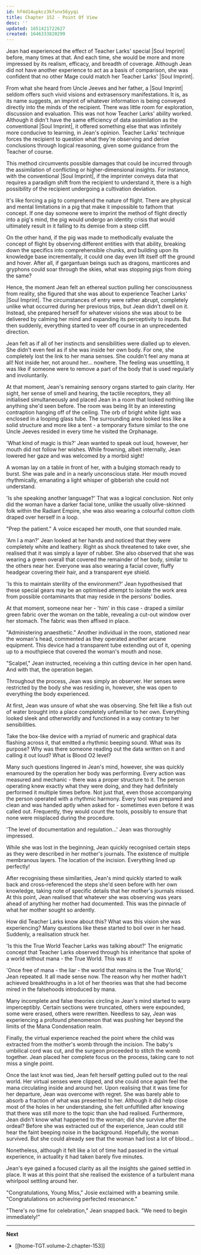 ```yaml
---
id: hf4d14upkcz3kfsnx56yyqi
title: Chapter 152 - Point Of View
desc: ''
updated: 1651421722627
created: 1646333820299
---
```


Jean had experienced the effect of Teacher Larks' special |Soul Imprint| before, many times at that. And each time, she would be more and more impressed by its realism, efficacy, and breadth of coverage. Although Jean did not have another experience to act as a basis of comparison, she was confident that no other Mage could match her Teacher Larks' |Soul Imprint|. 

From what she heard from Uncle Jeeves and her father, a |Soul Imprint| seldom offers such vivid visions and extrasensory manifestations. It is, as its name suggests, an imprint of whatever information is being conveyed directly into the minds of the recipient. There was little room for exploration, discussion and evaluation. This was not how Teacher Larks' ability worked. Although it didn't have the same efficiency of data assimilation as the conventional |Soul Imprint|, it offered something else that was infinitely more conducive to learning, in Jean's opinion. Teacher Larks' technique forces the recipient to question what they're observing and derive conclusions through logical reasoning, given some guidance from the Teacher of course.

This method circumvents possible damages that could be incurred through the assimilation of conflicting or higher-dimensional insights. For instance, with the conventional |Soul Imprint|, if the imprinter conveys data that requires a paradigm shift from the recipient to understand it, there is a high possibility of the recipient undergoing a cultivation deviation. 

It's like forcing a pig to comprehend the nature of flight. There are physical and mental limitations in a pig that make it impossible to fathom that concept. If one day someone were to imprint the method of flight directly into a pig's mind, the pig would undergo an identity crisis that would ultimately result in it falling to its demise from a steep cliff.

On the other hand, if the pig was made to methodically evaluate the concept of flight by observing different entities with that ability, breaking down the specifics into comprehensible chunks, and building upon its knowledge base incrementally, it could one day even lift itself off the ground and hover. After all, if gargantuan beings such as dragons, manticores and gryphons could soar through the skies, what was stopping pigs from doing the same?

Hence, the moment Jean felt an ethereal suction pulling her consciousness from reality, she figured that she was about to experience Teacher Larks' |Soul Imprint|. The circumstances of entry were rather abrupt, completely unlike what occurred during her previous trips, but Jean didn't dwell on it. Instead, she prepared herself for whatever visions she was about to be delivered by calming her mind and expanding its perceptivity to inputs. But then suddenly, everything started to veer off course in an unprecedented direction.

Jean felt as if all of her instincts and sensibilities were dialled up to eleven. She didn't even feel as if she was inside her own body. For one, she completely lost the link to her mana senses. She couldn't feel any mana at all! Not inside her, not around her... nowhere. The feeling was unsettling, it was like if someone were to remove a part of the body that is used regularly and involuntarily.

At that moment, Jean's remaining sensory organs started to gain clarity. Her sight, her sense of smell and hearing, the tactile receptors, they all initialised simultaneously and placed Jean in a room that looked nothing like anything she'd seen before. The room was being lit by an interesting contraption hanging off of the ceiling. The orb of bright white light was enclosed in a looping glass tube. The surrounding area looked less like a solid structure and more like a tent - a temporary fixture similar to the one Uncle Jeeves resided in every time he visited the Orphanage.

'What kind of magic is this?' Jean wanted to speak out loud, however, her mouth did not follow her wishes. While frowning, albeit internally, Jean lowered her gaze and was welcomed by a morbid sight!

A woman lay on a table in front of her, with a bulging stomach ready to burst. She was pale and in a nearly unconscious state. Her mouth moved rhythmically, emanating a light whisper of gibberish she could not understand.

'Is she speaking another language?' That was a logical conclusion. Not only did the woman have a darker facial tone, unlike the usually olive-skinned folk within the Radiant Empire, she was also wearing a colourful cotton cloth draped over herself in a loop.

"Prep the patient." A voice escaped her mouth, one that sounded male.

'Am I a man?' Jean looked at her hands and noticed that they were completely white and leathery. Right as shock threatened to take over, she realised that it was simply a layer of rubber. She also observed that she was wearing a green overall that covered the remainder of her body, similar to the others near her. Everyone was also wearing a facial cover, fluffy headgear covering their hair, and a transparent eye shield.

'Is this to maintain sterility of the environment?' Jean hypothesised that these special gears may be an optimised attempt to isolate the work area from possible contaminants that may reside in the persons' bodies.

At that moment, someone near her - 'him' in this case - draped a similar green fabric over the woman on the table, revealing a cut-out window over her stomach. The fabric was then affixed in place.

"Administering anaesthetic." Another individual in the room, stationed near the woman's head, commented as they operated another arcane equipment. This device had a transparent tube extending out of it, opening up to a mouthpiece that covered the woman's mouth and nose.

"Scalpel," Jean instructed, receiving a thin cutting device in her open hand. And with that, the operation began.

Throughout the process, Jean was simply an observer. Her senses were restricted by the body she was residing in, however, she was open to everything the body experienced.

At first, Jean was unsure of what she was observing. She felt like a fish out of water brought into a place completely unfamiliar to her own. Everything looked sleek and otherworldly and functioned in a way contrary to her sensibilities.

Take the box-like device with a myriad of numeric and graphical data flashing across it, that emitted a rhythmic beeping sound. What was its purpose? Why was there someone reading out the data written on it and calling it out loud? What is Blood O2 level?

Many such questions lingered in Jean's mind, however, she was quickly enamoured by the operation her body was performing. Every action was measured and mechanic - there was a proper structure to it. The person operating knew exactly what they were doing, and they had definitely performed it multiple times before. Not just that, even those accompanying the person operated with a rhythmic harmony. Every tool was prepared and clean and was handed aptly when asked for - sometimes even before it was called out. Frequently, they would count the tools, possibly to ensure that none were misplaced during the procedure.

'The level of documentation and regulation...' Jean was thoroughly impressed.

While she was lost in the beginning, Jean quickly recognised certain steps as they were described in her mother's journals. The existence of multiple membranous layers. The location of the incision. Everything lined up perfectly!

After recognising these similarities, Jean's mind quickly started to walk back and cross-referenced the steps she'd seen before with her own knowledge, taking note of specific details that her mother's journals missed. At this point, Jean realised that whatever she was observing was years ahead of anything her mother had documented. This was the pinnacle of what her mother sought so ardently.

How did Teacher Larks know about this? What was this vision she was experiencing? Many questions like these started to boil over in her head. Suddenly, a realisation struck her.

'Is this the True World Teacher Larks was talking about?' The enigmatic concept that Teacher Larks observed through his inheritance that spoke of a world without mana - the True World. This was it!

'Once free of mana - the liar - the world that remains is the True World,' Jean repeated. It all made sense now. The reason why her mother hadn't achieved breakthroughs in a lot of her theories was that she had become mired in the falsehoods introduced by mana.

Many incomplete and false theories circling in Jean's mind started to warp imperceptibly. Certain sections were truncated, others were expounded, some were erased, others were rewritten. Needless to say, Jean was experiencing a profound phenomenon that was pushing her beyond the limits of the Mana Condensation realm.

Finally, the virtual experience reached the point where the child was extracted from the mother's womb through the incision. The baby's umbilical cord was cut, and the surgeon proceeded to stitch the womb together. Jean placed her complete focus on the process, taking care to not miss a single point.

Once the last knot was tied, Jean felt herself getting pulled out to the real world. Her virtual senses were clipped, and she could once again feel the mana circulating inside and around her. Upon realising that it was time for her departure, Jean was overcome with regret. She was barely able to absorb a fraction of what was presented to her. Although it did help close most of the holes in her understanding, she felt unfulfilled after knowing that there was still more to the topic than she had realised. Furthermore, Jean didn't know what happened to the woman; did she survive after the ordeal? Before she was extracted out of the experience, Jean could still hear the faint beeping noise in the background. Hopefully, the woman survived. But she could already see that the woman had lost a lot of blood...

Nonetheless, although it felt like a lot of time had passed in the virtual experience, in actuality it had taken barely five minutes.

Jean's eye gained a focused clarity as all the insights she gained settled in place. It was at this point that she realised the existence of a turbulent mana whirlpool settling around her.

"Congratulations, Young Miss," Josie exclaimed with a beaming smile. "Congratulations on achieving perfected resonance."

"There's no time for celebration," Jean snapped back. "We need to begin immediately!"

____

**Next**
* [[home-TGT.volume-2.chapter-153]]